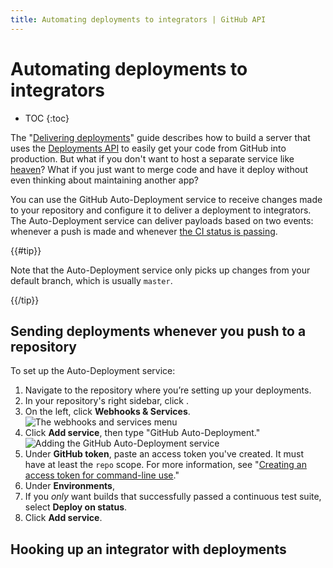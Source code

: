 ```yaml
---
title: Automating deployments to integrators | GitHub API
---
```


# Automating deployments to integrators

* TOC
{:toc}

The "[Delivering deployments](/guides/delivering-deployments/)" guide describes how to build a server that uses the [Deployments API][deploy API] to easily get your code from GitHub into production. But what if you don't want to host a separate service like [heaven][]? What if you just want to merge code and have it deploy without even thinking about maintaining another app?

You can use the GitHub Auto-Deployment service to receive changes made to your repository and configure it to deliver a deployment to integrators. The Auto-Deployment service can deliver payloads based on two events: whenever a push is made and whenever [the CI status is passing](/guides/building-a-ci-server/).

{{#tip}}

Note that the Auto-Deployment service only picks up changes from your default branch, which is usually `master`.

{{/tip}}

## Sending deployments whenever you push to a repository

To set up the Auto-Deployment service:

1. Navigate to the repository where you’re setting up your deployments.
2. In your repository's right sidebar, click <span aria-label="The edit icon" title="The edit icon" class="octicon octicon-tools"></span>.
3. On the left, click **Webhooks & Services**.
![The webhooks and services menu](https://github-images.s3.amazonaws.com/help/settings/webhooks_and_services_menu.png)
4. Click **Add service**, then type "GitHub Auto-Deployment." ![Adding the GitHub Auto-Deployment service](/images/add_github_autodeploy_service.png)
5. Under **GitHub token**, paste an access token you've created. It must have at least the `repo` scope. For more information, see "[Creating an access token for command-line use](https://help.github.com/articles/creating-an-access-token-for-command-line-use)."
6. Under **Environments**,
7. If you *only* want builds that successfully passed a continuous test suite, select **Deploy on status**.
8. Click **Add service**.

## Hooking up an integrator with deployments



[deploy API]: /v3/repos/deployments/
[heaven]: https://github.com/atmos/heaven
